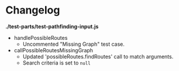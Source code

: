 # Changelog

**./test-parts/test-pathfinding-input.js**
* handlePossibleRoutes
	* Uncommented "Missing Graph" test case.
* callPossibleRoutesMissingGraph
	* Updated 'possibleRoutes.findRoutes' call to match arguments.
	* Search criteria is set to `null`